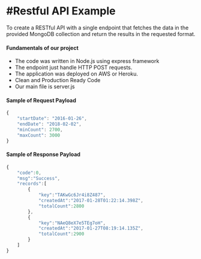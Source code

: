 #Restful API Example
=============

To create a RESTful API with a single endpoint that fetches the data in the
provided MongoDB collection and return the results in the requested format.

#### Fundamentals of our project

- The code was written in Node.js using express framework
- The endpoint just handle HTTP POST requests.
- The application was deployed on AWS or Heroku.
- Clean and Production Ready Code
- Our main file is server.js

#### Sample of Request Payload 
```javascript
{
    "startDate": "2016-01-26",
    "endDate": "2018-02-02",
    "minCount": 2700,
    "maxCount": 3000
}
```

#### Sample of Response Payload 
```javascript
{
    "code":0,
    "msg":"Success",
    "records":[
        {
            "key":"TAKwGc6Jr4i8Z487",
            "createdAt":"2017-01-28T01:22:14.398Z",
            "totalCount":2800
        },
        {
            "key":"NAeQ8eX7e5TEg7oH",
            "createdAt":"2017-01-27T08:19:14.135Z",
            "totalCount":2900
        }
    ]
}
```

